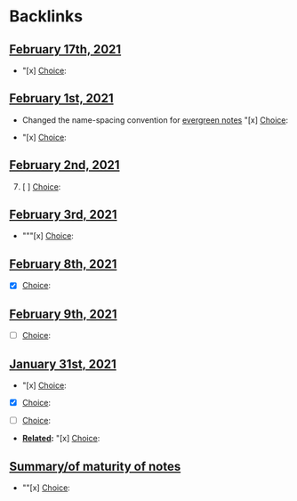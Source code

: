 
# Backlinks
## [February 17th, 2021](<February 17th, 2021.md>)
- "[x] [Choice](<Choice.md>):

## [February 1st, 2021](<February 1st, 2021.md>)
- Changed the name-spacing convention for [evergreen notes](<evergreen notes.md>) "[x] [Choice](<Choice.md>):

- "[x] [Choice](<Choice.md>):

## [February 2nd, 2021](<February 2nd, 2021.md>)
7. [ ] [Choice](<Choice.md>):

## [February 3rd, 2021](<February 3rd, 2021.md>)
- """[x] [Choice](<Choice.md>):

## [February 8th, 2021](<February 8th, 2021.md>)
- [x] [Choice](<Choice.md>):

## [February 9th, 2021](<February 9th, 2021.md>)
- [ ] [Choice](<Choice.md>):

## [January 31st, 2021](<January 31st, 2021.md>)
- "[x] [Choice](<Choice.md>):

- [x] [Choice](<Choice.md>):

- [ ] [Choice](<Choice.md>):

- **[Related](<Related.md>):** "[x] [Choice](<Choice.md>):

## [Summary/of maturity of notes](<Summary/of maturity of notes.md>)
- ""[x] [Choice](<Choice.md>):

